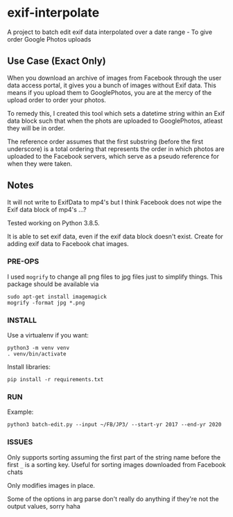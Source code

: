 # exif-interpolate
A project to batch edit exif data interpolated over a date range - To give order Google Photos uploads

## Use Case (Exact Only)
When you download an archive of images from Facebook through the user data access portal, it gives you 
a bunch of images without Exif data. This means if you upload them to GooglePhotos, you are at the mercy of the upload
order to order your photos. 

To remedy this, I created this tool which sets a datetime string within an Exif data block such that
when the phots are uploaded to GooglePhotos, atleast they will be in order.

The reference order assumes that the first substring (before the first underscore) is a total ordering
that represents the order in which photos are uploaded to the Facebook servers, which serve as a pseudo 
reference for when they were taken.

## Notes

It will not write to ExifData to mp4's but I think Facebook does not wipe the Exif data block of mp4's ...?

Tested working on Python 3.8.5.

It is able to set exif data, even if the exif data block doesn't exist. Create for adding exif data to
Facebook chat images.

### PRE-OPS

I used `mogrify` to change all png files to jpg files just to simplify things. This package should be available via
```
sudo apt-get install imagemagick
mogrify -format jpg *.png
```

### INSTALL

Use a virtualenv if you want:
```
python3 -m venv venv
. venv/bin/activate
```

Install libraries:
```
pip install -r requirements.txt
```

### RUN

Example: 

```
python3 batch-edit.py --input ~/FB/JP3/ --start-yr 2017 --end-yr 2020
```

### ISSUES

Only supports sorting assuming the first part of the string name before the first `_`
is a sorting key. Useful for sorting images downloaded from Facebook chats

Only modifies images in place.

Some of the options in arg parse don't really do anything if they're not the output values, sorry haha